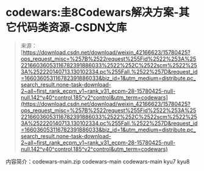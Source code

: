 <!--yml
category: codewars
date: 2022-08-13 11:32:05
-->

# codewars:圭8Codewars解决方案-其它代码类资源-CSDN文库

> 来源：[https://download.csdn.net/download/weixin_42166623/15780425?ops_request_misc=%257B%2522request%255Fid%2522%253A%2522166036053116782391886033%2522%252C%2522scm%2522%253A%252220140713.130102334.pc%255Fall.%2522%257D&request_id=166036053116782391886033&biz_id=1&utm_medium=distribute.pc_search_result.none-task-download-2~all~first_rank_ecpm_v1~rank_v31_ecpm-28-15780425-null-null.142^v40^control,185^v2^control&utm_term=codewars](https://download.csdn.net/download/weixin_42166623/15780425?ops_request_misc=%257B%2522request%255Fid%2522%253A%2522166036053116782391886033%2522%252C%2522scm%2522%253A%252220140713.130102334.pc%255Fall.%2522%257D&request_id=166036053116782391886033&biz_id=1&utm_medium=distribute.pc_search_result.none-task-download-2~all~first_rank_ecpm_v1~rank_v31_ecpm-28-15780425-null-null.142^v40^control,185^v2^control&utm_term=codewars)

内容简介：codewars-main.zip codewars-main codewars-main kyu7 kyu8
